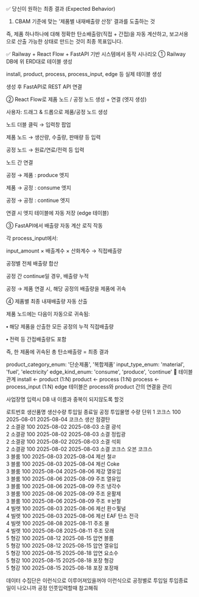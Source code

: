 ✅ 당신이 원하는 최종 결과 (Expected Behavior)
1. CBAM 기준에 맞는 '제품별 내재배출량 산정' 결과를 도출하는 것

즉,
제품 하나하나에 대해 정확한 탄소배출량(직접 + 간접)을 자동 계산하고, 보고서용으로 산출 가능한 상태로 만드는 것이 최종 목표입니다.


✅ Railway + React Flow + FastAPI 기반 시스템에서 동작 시나리오
① Railway DB에 위 ERD대로 테이블 생성

install, product, process, process_input, edge 등 실제 테이블 생성

생성 후 FastAPI로 REST API 연결

② React Flow로 제품 노드 / 공정 노드 생성 + 연결 (엣지 생성)

사용자: 드래그 & 드롭으로 제품/공정 노드 생성

노드 더블 클릭 → 입력창 팝업

제품 노드 → 생산량, 수출량, 판매량 등 입력

공정 노드 → 원료/연료/전력 등 입력

노드 간 연결

공정 → 제품 : produce 엣지

제품 → 공정 : consume 엣지

공정 → 공정 : continue 엣지

연결 시 엣지 테이블에 자동 저장 (edge 테이블)

③ FastAPI에서 배출량 자동 계산 로직 작동

각 process_input에서:

input_amount × 배출계수 × 산화계수 → 직접배출량

공정별 전체 배출량 합산

공정 간 continue일 경우, 배출량 누적

공정 → 제품 연결 시, 해당 공정의 배출량을 제품에 귀속

④ 제품별 최종 내재배출량 자동 산출

제품 노드에는 다음이 자동으로 귀속됨:

⬩ 해당 제품을 산출한 모든 공정의 누적 직접배출량

⬩ 전력 등 간접배출량도 포함

즉, 한 제품에 귀속된 총 탄소배출량 = 최종 결과


product_category_enum: '단순제품', '복합제품'
input_type_enum: 'material', 'fuel', 'electricity'
edge_kind_enum: 'consume', 'produce', 'continue'
🔗 테이블 관계
install ← product (1:N)
product ← process (1:N)
process ← process_input (1:N)
edge 테이블은 process와 product 간의 연결을 관리

사업장명 입력시 DB 내 이름과 중복이 되지않도록 할것 




로트번호	생산품명	생산수량	투입일	종료일	공정	투입물명	수량	단위
1	코크스 	100	2025-08-01	2025-08-04	코크스 생산	점결탄		
2	소결광	100	2025-08-02	2025-08-03	소결	광석		
2	소결광	100	2025-08-02	2025-08-03	소결	정립광		
2	소결광	100	2025-08-02	2025-08-03	소결	석회		
2	소결광	100	2025-08-02	2025-08-03	소결	코크스 오븐 코크스		
3	블룸	100	2025-08-03	2025-08-04	제선	철ㄹ		
3	블룸	100	2025-08-03	2025-08-04	제선	Coke		
3	블룸	100	2025-08-04	2025-08-06	제강	열유입		
3	블룸	100	2025-08-06	2025-08-09	주조	열유입		
3	블룸	100	2025-08-06	2025-08-09	주조	냉각수		
3	블룸	100	2025-08-06	2025-08-09	주조	윤활제		
3	블룸	100	2025-08-06	2025-08-09	주조	ㅎ놘철		
4	빌렛	100	2025-08-03	2025-08-06	제선	환ㅇ웣널		
4	빌렛	100	2025-08-03	2025-08-06	제선	EAF 탄소 전극		
4	빌렛	100	2025-08-08	2025-08-11	주조	물		
4	빌렛	100	2025-08-08	2025-08-11	주조	모래		
5	형강	100	2025-08-12	2025-08-15	압연	블룸		
5	형강	100	2025-08-12	2025-08-15	압연	열유입		
5	형강	100	2025-08-15	2025-08-18	압연	요소수		
5	형강	100	2025-08-15	2025-08-18	포장	형강		
5	형강	100	2025-08-15	2025-08-18	포장	포장재		


데이터 수집단은 이런식으로 이루어져있을꺼야 이런식으로 공정별로 투입일 투입종료일이 나오니까 공정 인풋입력할때 참고해줘